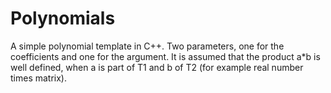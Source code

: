 # Polynomials
A simple polynomial template in C++. Two parameters, one for the coefficients and one for the argument. 
It is assumed that the product a*b is well defined, when a is part of T1 and b of T2 (for example real number times matrix).
